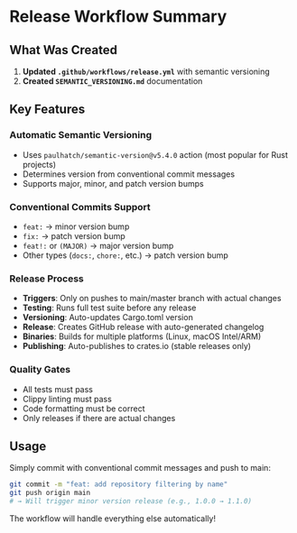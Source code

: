 # Release Workflow Summary

## What Was Created

1. **Updated `.github/workflows/release.yml`** with semantic versioning
2. **Created `SEMANTIC_VERSIONING.md`** documentation

## Key Features

### Automatic Semantic Versioning

- Uses `paulhatch/semantic-version@v5.4.0` action (most popular for Rust projects)
- Determines version from conventional commit messages
- Supports major, minor, and patch version bumps

### Conventional Commits Support

- `feat:` → minor version bump
- `fix:` → patch version bump  
- `feat!:` or `(MAJOR)` → major version bump
- Other types (`docs:`, `chore:`, etc.) → patch version bump

### Release Process

- **Triggers**: Only on pushes to main/master branch with actual changes
- **Testing**: Runs full test suite before any release
- **Versioning**: Auto-updates Cargo.toml version
- **Release**: Creates GitHub release with auto-generated changelog
- **Binaries**: Builds for multiple platforms (Linux, macOS Intel/ARM)
- **Publishing**: Auto-publishes to crates.io (stable releases only)

### Quality Gates

- All tests must pass
- Clippy linting must pass
- Code formatting must be correct
- Only releases if there are actual changes

## Usage

Simply commit with conventional commit messages and push to main:

```bash
git commit -m "feat: add repository filtering by name"
git push origin main
# → Will trigger minor version release (e.g., 1.0.0 → 1.1.0)
```

The workflow will handle everything else automatically!
